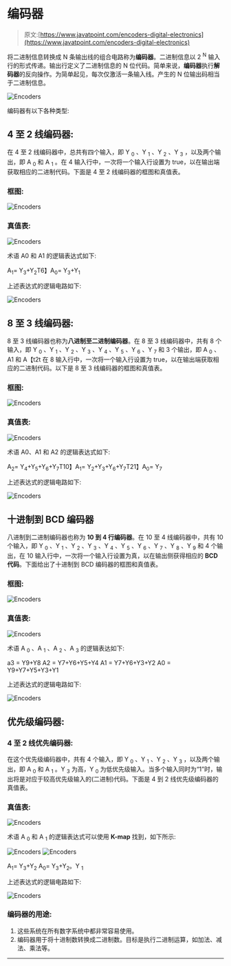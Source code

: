 # 编码器

> 原文:[https://www.javatpoint.com/encoders-digital-electronics](https://www.javatpoint.com/encoders-digital-electronics)

将二进制信息转换成 N 条输出线的组合电路称为**编码器**。二进制信息以 2 <sup>N</sup> 输入行的形式传递。输出行定义了二进制信息的 N 位代码。简单来说，**编码器**执行**解码器**的反向操作。为简单起见，每次仅激活一条输入线。产生的 N 位输出码相当于二进制信息。

![Encoders](../Images/e8a2bfd597cc4df20b2ba007952a2a9f.png)

编码器有以下各种类型:

## 4 至 2 线编码器:

在 4 至 2 线编码器中，总共有四个输入，即 Y <sub>0</sub> 、Y <sub>1</sub> 、Y <sub>2</sub> 、Y <sub>3</sub> ，以及两个输出，即 A <sub>0</sub> 和 A <sub>1</sub> 。在 4 输入行中，一次将一个输入行设置为 true，以在输出端获取相应的二进制代码。下面是 4 至 2 线编码器的框图和真值表。

### 框图:

![Encoders](../Images/afb47fdce17732682a841e00872e55ed.png)

### 真值表:

![Encoders](../Images/50e6070667dfad7993621702c83367c5.png)

术语 A0 和 A1 的逻辑表达式如下:

A<sub>1</sub>= Y<sub>3</sub>+Y<sub>2</sub>T6】A<sub>0</sub>= Y<sub>3</sub>+Y<sub>1</sub>

上述表达式的逻辑电路如下:

![Encoders](../Images/715512cfef0665ce7f7583d4d174380a.png)

## 8 至 3 线编码器:

8 至 3 线编码器也称为**八进制至二进制编码器**。在 8 至 3 线编码器中，共有 8 个输入，即 Y <sub>0</sub> 、Y <sub>1</sub> 、Y <sub>2</sub> 、Y <sub>3</sub> 、Y <sub>4</sub> 、Y <sub>5</sub> 、Y <sub>6</sub> 、Y <sub>7</sub> 和 3 个输出，即 A <sub>0</sub> 、A1 和 A【t2t 在 8 输入行中，一次将一个输入行设置为 true，以在输出端获取相应的二进制代码。以下是 8 至 3 线编码器的框图和真值表。

### 框图:

![Encoders](../Images/3c7ac5b589f2c88148ecfd42e81afa32.png)

### 真值表:

![Encoders](../Images/2c4a2bfc37a52ede6fe77db7437f2f29.png)

术语 A0、A1 和 A2 的逻辑表达式如下:

A<sub>2</sub>= Y<sub>4</sub>+Y<sub>5</sub>+Y<sub>6</sub>+Y<sub>7</sub>T10】A<sub>1</sub>= Y<sub>2</sub>+Y<sub>3</sub>+Y<sub>6</sub>+Y<sub>7</sub>T21】A<sub>0</sub>= Y<sub>7</sub>

上述表达式的逻辑电路如下:

![Encoders](../Images/05accb1d47123f65f0e2e58cac350633.png)

## 十进制到 BCD 编码器

八进制到二进制编码器也称为 **10 到 4 行编码器**。在 10 至 4 线编码器中，共有 10 个输入，即 Y <sub>0</sub> 、Y <sub>1</sub> 、Y <sub>2</sub> 、Y <sub>3</sub> 、Y <sub>4</sub> 、Y <sub>5</sub> 、Y <sub>6</sub> 、Y <sub>7</sub> 、Y <sub>8</sub> 、Y <sub>9</sub> 和 4 个输出，在 10 输入行中，一次将一个输入行设置为真，以在输出侧获得相应的 **BCD 代码**。下面给出了十进制到 BCD 编码器的框图和真值表。

### 框图:

![Encoders](../Images/bf7c0eef356f6c54a0c0a302c47d9756.png)

### 真值表:

![Encoders](../Images/5b125fc59757f29d3d30a309f98cd4c5.png)

术语 A <sub>0</sub> 、A <sub>1</sub> 、A <sub>2</sub> 、A <sub>3</sub> 的逻辑表达如下:

a3 = Y9+Y8
A2 = Y7+Y6+Y5+Y4
A1 = Y7+Y6+Y3+Y2
A0 = Y9+Y7+Y5+Y3+Y1

上述表达式的逻辑电路如下:

![Encoders](../Images/0f56c33fea6951dfd741e5cefc706038.png)

## 优先级编码器:

### 4 至 2 线优先编码器:

在这个优先级编码器中，共有 4 个输入，即 Y <sub>0</sub> 、Y <sub>1</sub> 、Y <sub>2</sub> 、Y <sub>3</sub> ，以及两个输出，即 A <sub>0</sub> 和 A <sub>1</sub> 。Y <sub>3</sub> 为高，Y <sub>0</sub> 为低优先级输入。当多个输入同时为“1”时，输出将是对应于较高优先级输入的(二进制)代码。下面是 4 到 2 线优先级编码器的真值表。

### 真值表:

![Encoders](../Images/2e84a941da617460a91d7b9df99ef6e9.png)

术语 A <sub>0</sub> 和 A <sub>1</sub> 的逻辑表达式可以使用 **K-map** 找到，如下所示:

![Encoders](../Images/a55145becbe936a4efbdc995d7e3eb14.png)
![Encoders](../Images/e6b61379ed9cc268935992af557be610.png)

A<sub>1</sub>= Y<sub>3</sub>+Y<sub>2</sub>
A<sub>0</sub>= Y<sub>3</sub>+Y<sub>2</sub>。Y <sub>1</sub>

上述表达式的逻辑电路如下:

![Encoders](../Images/91d5dcfb94d7d61fab5fcf6efbb265bb.png)

### 编码器的用途:

1.  这些系统在所有数字系统中都非常容易使用。
2.  编码器用于将十进制数转换成二进制数。目标是执行二进制运算，如加法、减法、乘法等。

* * *